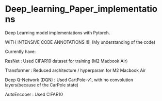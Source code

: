 # Deep_learning_Paper_implementations
Deep Learning model implementations with Pytorch.

WITH INTENSIVE CODE ANNOTATIONS !!!!  (My understanding of the code)



Currently have:

  ResNet : Used CIFAR10 dataset for training (M2 Macbook Air)

  Transformer : Reduced architecture / hyperparam for M2 Macbook Air

  Deep Q-Network (DQN) : Used CartPole-v1, with no convolution layers(because of the CarPole state)

  AutoEncdoer : Used CIFAR10
